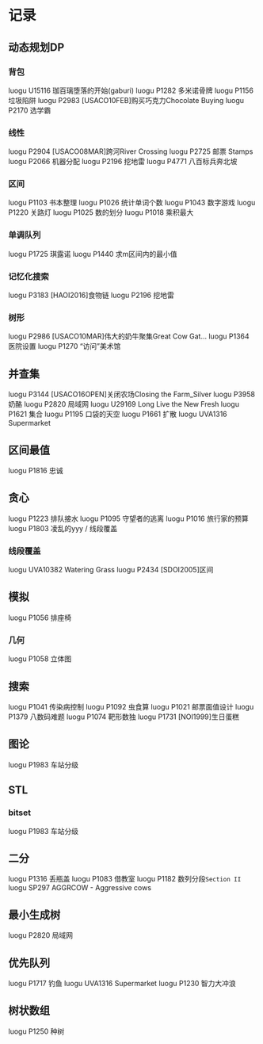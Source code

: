 # 记录

## 动态规划DP
### 背包
luogu U15116 珈百璃堕落的开始(gaburi)
luogu P1282 多米诺骨牌
luogu P1156 垃圾陷阱
luogu P2983 [USACO10FEB]购买巧克力Chocolate Buying
luogu P2170 选学霸 
### 线性
luogu P2904 [USACO08MAR]跨河River Crossing
luogu P2725 邮票 Stamps 
luogu P2066 机器分配
luogu P2196 挖地雷
luogu P4771 八百标兵奔北坡
### 区间
luogu P1103 书本整理 
luogu P1026 统计单词个数
luogu P1043 数字游戏
luogu P1220 关路灯
luogu P1025 数的划分 
luogu P1018 乘积最大
### 单调队列
luogu P1725 琪露诺
luogu P1440 求m区间内的最小值
### 记忆化搜索
luogu P3183 [HAOI2016]食物链
luogu P2196 挖地雷
### 树形
luogu P2986 [USACO10MAR]伟大的奶牛聚集Great Cow Gat...
luogu P1364 医院设置
luogu P1270 “访问”美术馆 

## 并查集
luogu P3144 [USACO16OPEN]关闭农场Closing the Farm_Silver
luogu P3958 奶酪
luogu P2820 局域网 
luogu U29169 Long Live the New Fresh
luogu P1621 集合
luogu P1195 口袋的天空 
luogu P1661 扩散
luogu UVA1316 Supermarket

## 区间最值
luogu P1816 忠诚

## 贪心
luogu P1223 排队接水 
luogu P1095 守望者的逃离
luogu P1016 旅行家的预算 
luogu P1803 凌乱的yyy / 线段覆盖 
### 线段覆盖
luogu UVA10382 Watering Grass
luogu P2434 [SDOI2005]区间


## 模拟
luogu P1056 排座椅 
### 几何
luogu P1058 立体图

## 搜索
luogu P1041 传染病控制
luogu P1092 虫食算
luogu P1021 邮票面值设计 
luogu P1379 八数码难题 
luogu P1074 靶形数独 
luogu P1731 [NOI1999]生日蛋糕 

## 图论
luogu P1983 车站分级 

## STL
### bitset
luogu P1983 车站分级 

## 二分
luogu P1316 丢瓶盖
luogu P1083 借教室 
luogu P1182 数列分段`Section II`
luogu SP297 AGGRCOW - Aggressive cows

## 最小生成树
luogu P2820 局域网 

## 优先队列
luogu P1717 钓鱼
luogu UVA1316 Supermarket
luogu P1230 智力大冲浪 

## 树状数组
luogu P1250 种树
